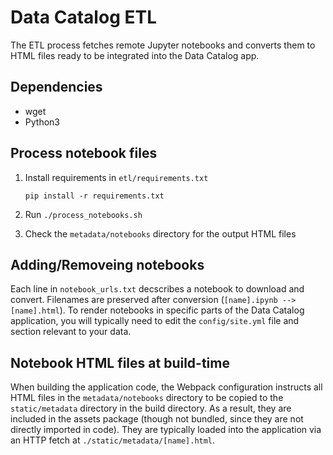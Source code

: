 # Data Catalog ETL

The ETL process fetches remote Jupyter notebooks and converts them to HTML
files ready to be integrated into the Data Catalog app.

## Dependencies

- wget
- Python3

## Process notebook files

1. Install requirements in `etl/requirements.txt`

   ```console
   pip install -r requirements.txt
   ```

2. Run `./process_notebooks.sh`
3. Check the `metadata/notebooks` directory for the output HTML files

## Adding/Removeing notebooks

Each line in `notebook_urls.txt` decscribes a notebook to download and
convert. Filenames are preserved after conversion (`[name].ipynb -->
[name].html`). To render notebooks in specific parts of the Data Catalog
application, you will typically need to edit the `config/site.yml` file and
section relevant to your data.

## Notebook HTML files at build-time

When building the application code, the Webpack configuration instructs all
HTML files in the `metadata/notebooks` directory to be copied to the
`static/metadata` directory in the build directory. As a result, they are
included in the assets package (though not bundled, since they are not
directly imported in code). They are typically loaded into the application
via an HTTP fetch at `./static/metadata/[name].html`.

